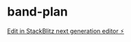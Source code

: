 # band-plan

[Edit in StackBlitz next generation editor ⚡️](https://stackblitz.com/~/github.com/sleiter88/band-plan)